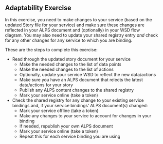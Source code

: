 ## Adaptability Exercise

In this exercise, you need to make changes to your service (based on the updated Story file for your service) and make sure these changes are reflected in your ALPS document and (optionally) in your WSD flow diagram. You may also need to update your shared registry entry _and_ check for any other changes for any service to which you are binding.

These are the steps to complete this exercise:

 * Read through the updated story document for your service
   * Make the needed changes to the list of data points
   * Make the needed changes to the list of actions
   * Optionally, update your service WSD to reflect the new data/actions
   * Make sure you have an ALPS document that relects the latest data/actions for your story
   * Publish any ALPS content changes to the shared registry
   * Mark your service online (take a token)
 * Check the shared registry for any change to your existing service bindings and, if your service bindings' ALPS document(s) changed:
   * Mark your service offline (take a token)
   * Make any changes to your service to account for changes in your binding
   * If needed, republish your own ALPS document
   * Mark your service online (take a token)
   * Repeat this for each service binding you are using


     

